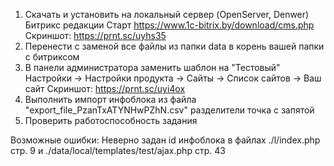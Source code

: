 1. Скачать и установить на локальный сервер (OpenServer, Denwer) Битрикс редакции Старт https://www.1c-bitrix.by/download/cms.php Скриншот: https://prnt.sc/uyhs35
2. Перенести с заменой все файлы из папки data в корень вашей папки с битриксом
3. В панели администратора заменить шаблон на "Тестовый" Настройки -> Настройки продукта -> Сайты -> Список сайтов -> Ваш сайт Скриншот: https://prnt.sc/uyi4ox
4. Выполнить импорт инфоблока из файла "export_file_PzanTxATYNHwPZhN.csv" разделители точка с запятой
5. Проверить работоспособность задания

Возможные ошибки: Неверно задан id инфоблока в файлах ./l/index.php стр. 9 и ./data/local/templates/test/ajax.php стр. 43
